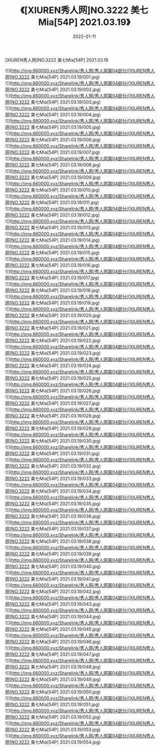 ﻿---
layout: post
title:  《[XIUREN秀人网]NO.3222 美七Mia[54P] 2021.03.19》
date:   2022-01-11
img: http://img.660000.xyz/Sharelink/秀人网/秀人网第04部分/[XIUREN秀人网]NO.3222 美七Mia[54P] 2021.03.19/000.jpg
categories: [美女, 清纯, 唯美]
---

[XIUREN秀人网]NO.3222 美七Mia[54P] 2021.03.19

 ![](http://img.660000.xyz/Sharelink/秀人网/秀人网第04部分/[XIUREN秀人网]NO.3222 美七Mia[54P] 2021.03.19/001.jpg) <br>![](http://img.660000.xyz/Sharelink/秀人网/秀人网第04部分/[XIUREN秀人网]NO.3222 美七Mia[54P] 2021.03.19/002.jpg) <br>![](http://img.660000.xyz/Sharelink/秀人网/秀人网第04部分/[XIUREN秀人网]NO.3222 美七Mia[54P] 2021.03.19/003.jpg) <br>![](http://img.660000.xyz/Sharelink/秀人网/秀人网第04部分/[XIUREN秀人网]NO.3222 美七Mia[54P] 2021.03.19/004.jpg) <br>![](http://img.660000.xyz/Sharelink/秀人网/秀人网第04部分/[XIUREN秀人网]NO.3222 美七Mia[54P] 2021.03.19/005.jpg) <br>![](http://img.660000.xyz/Sharelink/秀人网/秀人网第04部分/[XIUREN秀人网]NO.3222 美七Mia[54P] 2021.03.19/006.jpg) <br>![](http://img.660000.xyz/Sharelink/秀人网/秀人网第04部分/[XIUREN秀人网]NO.3222 美七Mia[54P] 2021.03.19/007.jpg) <br>![](http://img.660000.xyz/Sharelink/秀人网/秀人网第04部分/[XIUREN秀人网]NO.3222 美七Mia[54P] 2021.03.19/008.jpg) <br>![](http://img.660000.xyz/Sharelink/秀人网/秀人网第04部分/[XIUREN秀人网]NO.3222 美七Mia[54P] 2021.03.19/009.jpg) <br>![](http://img.660000.xyz/Sharelink/秀人网/秀人网第04部分/[XIUREN秀人网]NO.3222 美七Mia[54P] 2021.03.19/010.jpg) <br>![](http://img.660000.xyz/Sharelink/秀人网/秀人网第04部分/[XIUREN秀人网]NO.3222 美七Mia[54P] 2021.03.19/011.jpg) <br>![](http://img.660000.xyz/Sharelink/秀人网/秀人网第04部分/[XIUREN秀人网]NO.3222 美七Mia[54P] 2021.03.19/012.jpg) <br>![](http://img.660000.xyz/Sharelink/秀人网/秀人网第04部分/[XIUREN秀人网]NO.3222 美七Mia[54P] 2021.03.19/013.jpg) <br>![](http://img.660000.xyz/Sharelink/秀人网/秀人网第04部分/[XIUREN秀人网]NO.3222 美七Mia[54P] 2021.03.19/014.jpg) <br>![](http://img.660000.xyz/Sharelink/秀人网/秀人网第04部分/[XIUREN秀人网]NO.3222 美七Mia[54P] 2021.03.19/015.jpg) <br>![](http://img.660000.xyz/Sharelink/秀人网/秀人网第04部分/[XIUREN秀人网]NO.3222 美七Mia[54P] 2021.03.19/016.jpg) <br>![](http://img.660000.xyz/Sharelink/秀人网/秀人网第04部分/[XIUREN秀人网]NO.3222 美七Mia[54P] 2021.03.19/017.jpg) <br>![](http://img.660000.xyz/Sharelink/秀人网/秀人网第04部分/[XIUREN秀人网]NO.3222 美七Mia[54P] 2021.03.19/018.jpg) <br>![](http://img.660000.xyz/Sharelink/秀人网/秀人网第04部分/[XIUREN秀人网]NO.3222 美七Mia[54P] 2021.03.19/019.jpg) <br>![](http://img.660000.xyz/Sharelink/秀人网/秀人网第04部分/[XIUREN秀人网]NO.3222 美七Mia[54P] 2021.03.19/020.jpg) <br>![](http://img.660000.xyz/Sharelink/秀人网/秀人网第04部分/[XIUREN秀人网]NO.3222 美七Mia[54P] 2021.03.19/021.jpg) <br>![](http://img.660000.xyz/Sharelink/秀人网/秀人网第04部分/[XIUREN秀人网]NO.3222 美七Mia[54P] 2021.03.19/022.jpg) <br>![](http://img.660000.xyz/Sharelink/秀人网/秀人网第04部分/[XIUREN秀人网]NO.3222 美七Mia[54P] 2021.03.19/023.jpg) <br>![](http://img.660000.xyz/Sharelink/秀人网/秀人网第04部分/[XIUREN秀人网]NO.3222 美七Mia[54P] 2021.03.19/024.jpg) <br>![](http://img.660000.xyz/Sharelink/秀人网/秀人网第04部分/[XIUREN秀人网]NO.3222 美七Mia[54P] 2021.03.19/025.jpg) <br>![](http://img.660000.xyz/Sharelink/秀人网/秀人网第04部分/[XIUREN秀人网]NO.3222 美七Mia[54P] 2021.03.19/026.jpg) <br>![](http://img.660000.xyz/Sharelink/秀人网/秀人网第04部分/[XIUREN秀人网]NO.3222 美七Mia[54P] 2021.03.19/027.jpg) <br>![](http://img.660000.xyz/Sharelink/秀人网/秀人网第04部分/[XIUREN秀人网]NO.3222 美七Mia[54P] 2021.03.19/028.jpg) <br>![](http://img.660000.xyz/Sharelink/秀人网/秀人网第04部分/[XIUREN秀人网]NO.3222 美七Mia[54P] 2021.03.19/029.jpg) <br>![](http://img.660000.xyz/Sharelink/秀人网/秀人网第04部分/[XIUREN秀人网]NO.3222 美七Mia[54P] 2021.03.19/030.jpg) <br>![](http://img.660000.xyz/Sharelink/秀人网/秀人网第04部分/[XIUREN秀人网]NO.3222 美七Mia[54P] 2021.03.19/031.jpg) <br>![](http://img.660000.xyz/Sharelink/秀人网/秀人网第04部分/[XIUREN秀人网]NO.3222 美七Mia[54P] 2021.03.19/032.jpg) <br>![](http://img.660000.xyz/Sharelink/秀人网/秀人网第04部分/[XIUREN秀人网]NO.3222 美七Mia[54P] 2021.03.19/033.jpg) <br>![](http://img.660000.xyz/Sharelink/秀人网/秀人网第04部分/[XIUREN秀人网]NO.3222 美七Mia[54P] 2021.03.19/034.jpg) <br>![](http://img.660000.xyz/Sharelink/秀人网/秀人网第04部分/[XIUREN秀人网]NO.3222 美七Mia[54P] 2021.03.19/035.jpg) <br>![](http://img.660000.xyz/Sharelink/秀人网/秀人网第04部分/[XIUREN秀人网]NO.3222 美七Mia[54P] 2021.03.19/036.jpg) <br>![](http://img.660000.xyz/Sharelink/秀人网/秀人网第04部分/[XIUREN秀人网]NO.3222 美七Mia[54P] 2021.03.19/037.jpg) <br>![](http://img.660000.xyz/Sharelink/秀人网/秀人网第04部分/[XIUREN秀人网]NO.3222 美七Mia[54P] 2021.03.19/038.jpg) <br>![](http://img.660000.xyz/Sharelink/秀人网/秀人网第04部分/[XIUREN秀人网]NO.3222 美七Mia[54P] 2021.03.19/039.jpg) <br>![](http://img.660000.xyz/Sharelink/秀人网/秀人网第04部分/[XIUREN秀人网]NO.3222 美七Mia[54P] 2021.03.19/040.jpg) <br>![](http://img.660000.xyz/Sharelink/秀人网/秀人网第04部分/[XIUREN秀人网]NO.3222 美七Mia[54P] 2021.03.19/041.jpg) <br>![](http://img.660000.xyz/Sharelink/秀人网/秀人网第04部分/[XIUREN秀人网]NO.3222 美七Mia[54P] 2021.03.19/042.jpg) <br>![](http://img.660000.xyz/Sharelink/秀人网/秀人网第04部分/[XIUREN秀人网]NO.3222 美七Mia[54P] 2021.03.19/043.jpg) <br>![](http://img.660000.xyz/Sharelink/秀人网/秀人网第04部分/[XIUREN秀人网]NO.3222 美七Mia[54P] 2021.03.19/044.jpg) <br>![](http://img.660000.xyz/Sharelink/秀人网/秀人网第04部分/[XIUREN秀人网]NO.3222 美七Mia[54P] 2021.03.19/045.jpg) <br>![](http://img.660000.xyz/Sharelink/秀人网/秀人网第04部分/[XIUREN秀人网]NO.3222 美七Mia[54P] 2021.03.19/046.jpg) <br>![](http://img.660000.xyz/Sharelink/秀人网/秀人网第04部分/[XIUREN秀人网]NO.3222 美七Mia[54P] 2021.03.19/047.jpg) <br>![](http://img.660000.xyz/Sharelink/秀人网/秀人网第04部分/[XIUREN秀人网]NO.3222 美七Mia[54P] 2021.03.19/048.jpg) <br>![](http://img.660000.xyz/Sharelink/秀人网/秀人网第04部分/[XIUREN秀人网]NO.3222 美七Mia[54P] 2021.03.19/049.jpg) <br>![](http://img.660000.xyz/Sharelink/秀人网/秀人网第04部分/[XIUREN秀人网]NO.3222 美七Mia[54P] 2021.03.19/050.jpg) <br>![](http://img.660000.xyz/Sharelink/秀人网/秀人网第04部分/[XIUREN秀人网]NO.3222 美七Mia[54P] 2021.03.19/051.jpg) <br>![](http://img.660000.xyz/Sharelink/秀人网/秀人网第04部分/[XIUREN秀人网]NO.3222 美七Mia[54P] 2021.03.19/052.jpg) <br>![](http://img.660000.xyz/Sharelink/秀人网/秀人网第04部分/[XIUREN秀人网]NO.3222 美七Mia[54P] 2021.03.19/053.jpg) <br>![](http://img.660000.xyz/Sharelink/秀人网/秀人网第04部分/[XIUREN秀人网]NO.3222 美七Mia[54P] 2021.03.19/054.jpg) <br>